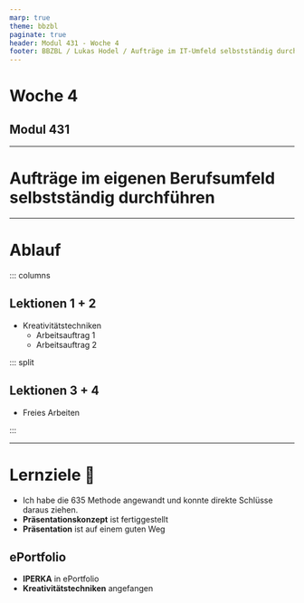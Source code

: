 ```yaml
---
marp: true
theme: bbzbl
paginate: true
header: Modul 431 - Woche 4
footer: BBZBL / Lukas Hodel / Aufträge im IT-Umfeld selbstständig durchführen
---
```


<!-- _class: big center -->

# Woche 4
## Modul 431 

---

<!-- _class: big -->

# **Aufträge** im eigenen Berufsumfeld **selbstständig durchführen**

---

# Ablauf

::: columns

## Lektionen **1 + 2**

- Kreativitätstechniken
  - Arbeitsauftrag 1
  - Arbeitsauftrag 2

::: split

## Lektionen **3 + 4**

- Freies Arbeiten

:::

---

# Lernziele :dart:

<!-- ![bg right fit](./images/goals.png) -->

- Ich habe die 635 Methode angewandt und konnte direkte Schlüsse
daraus ziehen.
- **Präsentationskonzept** ist fertiggestellt
- **Präsentation** ist auf einem guten Weg

## ePortfolio

- **IPERKA** in ePortfolio
- **Kreativitätstechniken** angefangen

